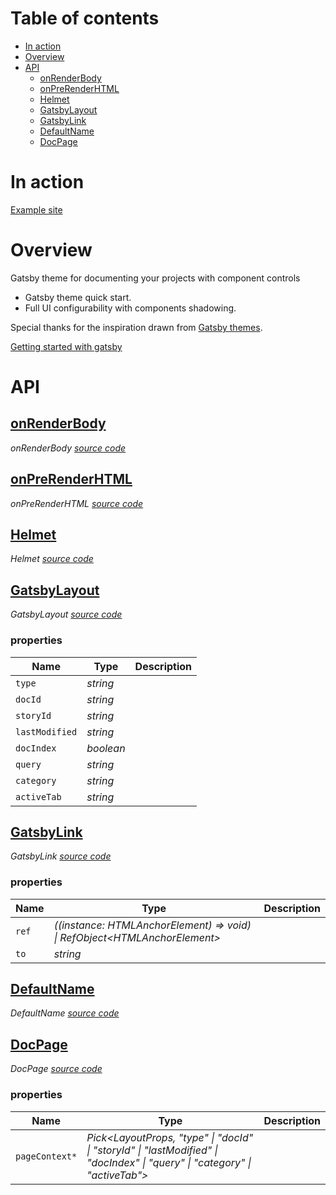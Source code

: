 # Table of contents

-   [In action](#in-action)
-   [Overview](#overview)
-   [API](#api)
    -   [<ins>onRenderBody</ins>](#insonrenderbodyins)
    -   [<ins>onPreRenderHTML</ins>](#insonprerenderhtmlins)
    -   [<ins>Helmet</ins>](#inshelmetins)
    -   [<ins>GatsbyLayout</ins>](#insgatsbylayoutins)
    -   [<ins>GatsbyLink</ins>](#insgatsbylinkins)
    -   [<ins>DefaultName</ins>](#insdefaultnameins)
    -   [<ins>DocPage</ins>](#insdocpageins)

# In action

[Example site](https://components-storybook-6-no-docs.netlify.app/?path=/docs-test/components-actioncontainer--overview)

# Overview

Gatsby theme for documenting your projects with component controls

-   Gatsby theme quick start.
-   Full UI configurability with components shadowing.

Special thanks for the inspiration drawn from [Gatsby themes](https://github.com/LekoArts/gatsby-themes).

[Getting started with gatsby](https://component-controls.com/tutorial/getting-started/gatsby)

# API

<react-docgen-typescript path="./src" exclude="Store.tsx" />

<!-- START-REACT-DOCGEN-TYPESCRIPT -->

## <ins>onRenderBody</ins>

_onRenderBody [source code](https://github.com/ccontrols/component-controls/tree/master/integrations/gatsby-theme-stories/src/gatsby-ssr.tsx)_

## <ins>onPreRenderHTML</ins>

_onPreRenderHTML [source code](https://github.com/ccontrols/component-controls/tree/master/integrations/gatsby-theme-stories/src/gatsby-ssr.tsx)_

## <ins>Helmet</ins>

_Helmet [source code](https://github.com/ccontrols/component-controls/tree/master/integrations/gatsby-theme-stories/src/index.ts)_

## <ins>GatsbyLayout</ins>

_GatsbyLayout [source code](https://github.com/ccontrols/component-controls/tree/master/integrations/gatsby-theme-stories/src/components/GatsbyLayout.tsx)_

### properties

| Name           | Type      | Description |
| -------------- | --------- | ----------- |
| `type`         | _string_  |             |
| `docId`        | _string_  |             |
| `storyId`      | _string_  |             |
| `lastModified` | _string_  |             |
| `docIndex`     | _boolean_ |             |
| `query`        | _string_  |             |
| `category`     | _string_  |             |
| `activeTab`    | _string_  |             |

## <ins>GatsbyLink</ins>

_GatsbyLink [source code](https://github.com/ccontrols/component-controls/tree/master/integrations/gatsby-theme-stories/src/components/GatsbyLink.tsx)_

### properties

| Name  | Type                                                                         | Description |
| ----- | ---------------------------------------------------------------------------- | ----------- |
| `ref` | _((instance: HTMLAnchorElement) => void) \| RefObject&lt;HTMLAnchorElement>_ |             |
| `to`  | _string_                                                                     |             |

## <ins>DefaultName</ins>

_DefaultName [source code](https://github.com/ccontrols/component-controls/tree/master/integrations/gatsby-theme-stories/src/pages/404.tsx)_

## <ins>DocPage</ins>

_DocPage [source code](https://github.com/ccontrols/component-controls/tree/master/integrations/gatsby-theme-stories/src/templates/DocPage.tsx)_

### properties

| Name           | Type                                                                                                                           | Description |
| -------------- | ------------------------------------------------------------------------------------------------------------------------------ | ----------- |
| `pageContext*` | _Pick&lt;LayoutProps, "type" \| "docId" \| "storyId" \| "lastModified" \| "docIndex" \| "query" \| "category" \| "activeTab">_ |             |

<!-- END-REACT-DOCGEN-TYPESCRIPT -->
